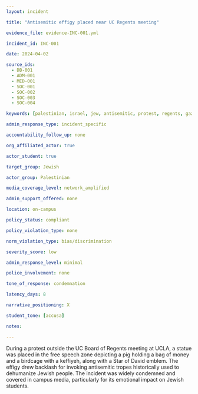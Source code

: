 ```yaml
---
layout: incident

title: "Antisemitic effigy placed near UC Regents meeting"

evidence_file: evidence-INC-001.yml

incident_id: INC-001

date: 2024-04-02

source_ids:
  - DB-001
  - ADM-001
  - MED-001
  - SOC-001
  - SOC-002
  - SOC-003
  - SOC-004

keywords: [palestinian, israel, jew, antisemitic, protest, regents, gaza, hamas, keffiyeh, pig, free speech, star of david, myers]

admin_response_type: incident_specific

accountability_follow_up: none

org_affiliated_actor: true

actor_student: true

target_group: Jewish

actor_group: Palestinian

media_coverage_level: network_amplified

admin_support_offered: none

location: on-campus

policy_status: compliant

policy_violation_type: none

norm_violation_type: bias/discrimination

severity_score: low

admin_response_level: minimal

police_involvement: none

tone_of_response: condemnation

latency_days: 8

narrative_positioning: X

student_tone: [accusa]

notes: 

---
```


During a protest outside the UC Board of Regents meeting at UCLA, a statue was placed in the free speech zone depicting a pig holding a bag of money and a birdcage with a keffiyeh, along with a Star of David emblem. The effigy drew backlash for invoking antisemitic tropes historically used to dehumanize Jewish people. The incident was widely condemned and covered in campus media, particularly for its emotional impact on Jewish students.

